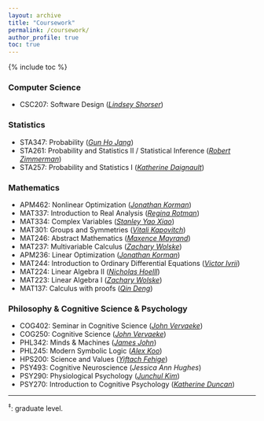 ```yaml
---
layout: archive
title: "Coursework"
permalink: /coursework/
author_profile: true
toc: true
---
```



<style>
    ul {
      margin-bottom: 0;
    }
</style>

{% include toc %}


### Computer Science

- CSC207: Software Design ([*Lindsey Shorser*](http://www.math.toronto.edu/cms/people/faculty/shorser-lindsey/))

### Statistics

- STA347: Probability ([*Gun Ho Jang*](http://www.utstat.toronto.edu/~gunho/home.php))
- STA261: Probability and Statistics II / Statistical Inference ([*Robert Zimmerman*](https://www.statistics.utoronto.ca/people/directories/graduate-students/robert-zimmerman))
- STA257: Probability and Statistics I ([*Katherine Daignault*](https://www.statistics.utoronto.ca/people/directories/all-faculty/katherine-daignault))

### Mathematics
- APM462: Nonlinear Optimization ([*Jonathan Korman*](https://www.math.toronto.edu/jkorman/))
- MAT337: Introduction to Real Analysis ([*Regina Rotman*](http://www.math.toronto.edu/rina/))
- MAT334: Complex Variables ([*Stanley Yao Xiao*](http://www.math.toronto.edu/syxiao/))
- MAT301: Groups and Symmetries ([*Vitali Kapovitch*](http://www.math.toronto.edu/vtk/))
- MAT246: Abstract Mathematics ([*Maxence Mayrand*](https://www.math.toronto.edu/mayrand/index.html))
- MAT237: Multivariable Calculus ([*Zachary Wolske*](https://www.math.toronto.edu/cms/people/faculty/wolske-zackary/))
- APM236: Linear Optimization ([*Jonathan Korman*](https://www.math.toronto.edu/jkorman/))
- MAT244: Introduction to Ordinary Differential Equations ([*Victor Ivrii*](https://www.math.toronto.edu/cms/people/faculty/ivrii-victor/))
- MAT224: Linear Algebra II ([*Nicholas Hoelll*](http://www.math.toronto.edu/nhoell/))
- MAT223: Linear Algebra I ([*Zachary Wolske*](https://www.math.toronto.edu/cms/people/faculty/wolske-zackary/))
- MAT137: Calculus with proofs ([*Qin Deng*](http://www.math.toronto.edu/dengqin/))

### Philosophy & Cognitive Science & Psychology
- COG402: Seminar in Cognitive Science ([*John Vervaeke*](https://www.psych.utoronto.ca/people/directories/all-faculty/john-vervaeke))
- COG250: Cognitive Science ([*John Vervaeke*](https://www.psych.utoronto.ca/people/directories/all-faculty/john-vervaeke))
- PHL342: Minds & Machines ([*James John*](https://philosophy.utoronto.ca/directory/james-john/))
- PHL245: Modern Symbolic Logic ([*Alex Koo*](https://philosophy.utoronto.ca/directory/alex-koo/))
- HPS200: Science and Values ([*Yiftach Fehige*](https://hps.utoronto.ca/staff/yiftach-fehige/))
- PSY493: Cognitive Neuroscience (*Jessica Ann Hughes*)
- PSY290: Physiological Psychology ([*Junchul Kim*](https://www.psych.utoronto.ca/people/directories/all-faculty/junchul-kim))
- PSY270: Introduction to Cognitive Psychology ([*Katherine Duncan*](https://www.psych.utoronto.ca/people/directories/all-faculty/katherine-duncan))
---

<sup>‡</sup>: graduate level.
